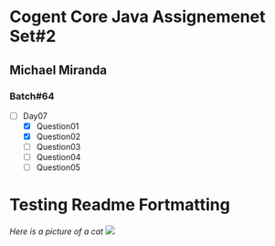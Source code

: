 # Cogent Core Java Assignemenet Set#2
## Michael Miranda
### Batch#64

- [ ] Day07
  - [X] Question01 
  - [X] Question02
  - [ ] Question03
  - [ ] Question04
  - [ ] Question05
   
# Testing Readme Fortmatting
*Here is a picture of a cat*
![](https://images.pexels.com/photos/45201/kitty-cat-kitten-pet-45201.jpeg?cs=srgb&dl=pexels-pixabay-45201.jpg&fm=jpg](https://media.npr.org/assets/img/2021/08/11/gettyimages-1279899488_wide-f3860ceb0ef19643c335cb34df3fa1de166e2761-s800-c85.webp))
